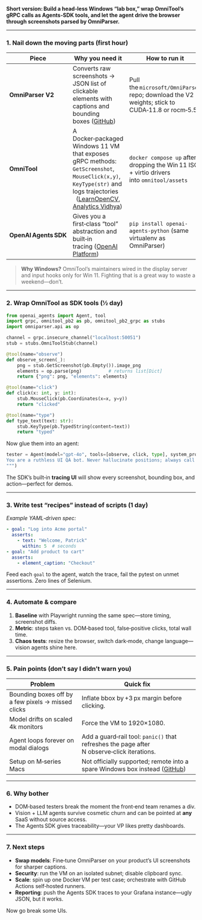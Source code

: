 **Short version: Build a head‑less Windows “lab box,” wrap OmniTool’s gRPC calls as Agents‑SDK tools, and let the agent drive the browser through screenshots parsed by OmniParser.**

---

### 1.  Nail down the moving parts (first hour)

| Piece                 | Why you need it                                                                                                                                                                 | How to run it                                                                                 |
| --------------------- | ------------------------------------------------------------------------------------------------------------------------------------------------------------------------------- | --------------------------------------------------------------------------------------------- |
| **OmniParser V2**     | Converts raw screenshots → JSON list of clickable elements with captions and bounding boxes ([GitHub][1])                                                                       | Pull the `microsoft/OmniParser` repo; download the V2 weights; stick to CUDA‑11.8 or rocm‑5.5 |
| **OmniTool**          | A Docker‑packaged Windows 11 VM that exposes gRPC methods: `GetScreenshot`, `MouseClick(x,y)`, `KeyType(str)` and logs trajectories   ([LearnOpenCV][2], [Analytics Vidhya][3]) | `docker compose up` after dropping the Win 11 ISO + virtio drivers into `omnitool/assets`     |
| **OpenAI Agents SDK** | Gives you a first‑class “tool” abstraction and built‑in tracing ([OpenAI Platform][4])                                                                                          | `pip install openai-agents-python` (same virtualenv as OmniParser)                            |

> **Why Windows?** OmniTool’s maintainers wired in the display server and input hooks only for Win 11. Fighting that is a great way to waste a weekend—don’t.

---

### 2.  Wrap OmniTool as SDK tools (½ day)

```python
from openai_agents import Agent, tool
import grpc, omnitool_pb2 as pb, omnitool_pb2_grpc as stubs
import omniparser.api as op

channel = grpc.insecure_channel("localhost:50051")
stub = stubs.OmniToolStub(channel)

@tool(name="observe")
def observe_screen(_):
    png = stub.GetScreenshot(pb.Empty()).image_png
    elements = op.parse(png)          # returns list[Dict]
    return {"png": png, "elements": elements}

@tool(name="click")
def click(x: int, y: int):
    stub.MouseClick(pb.Coordinates(x=x, y=y))
    return "clicked"

@tool(name="type")
def type_text(text: str):
    stub.KeyType(pb.TypedString(content=text))
    return "typed"
```

Now glue them into an agent:

```python
tester = Agent(model="gpt-4o", tools=[observe, click, type], system_prompt="""
You are a ruthless UI QA bot. Never hallucinate positions; always call observe first.
""")
```

The SDK’s built‑in **tracing UI** will show every screenshot, bounding box, and action—perfect for demos.

---

### 3.  Write test “recipes” instead of scripts (1 day)

*Example YAML‑driven spec:*

```yaml
- goal: "Log into Acme portal"
  asserts:
    - text: "Welcome, Patrick"
      within: 5  # seconds
- goal: "Add product to cart"
  asserts:
    - element_caption: "Checkout"
```

Feed each `goal` to the agent, watch the trace, fail the pytest on unmet assertions. Zero lines of Selenium.

---

### 4.  Automate & compare

1. **Baseline** with Playwright running the same spec—store timing, screenshot diffs.
2. **Metric**: steps taken vs. DOM‑based tool, false‑positive clicks, total wall time.
3. **Chaos tests**: resize the browser, switch dark‑mode, change language—vision agents shine here.

---

### 5.  Pain points (don’t say I didn’t warn you)

| Problem                                            | Quick fix                                                                                  |
| -------------------------------------------------- | ------------------------------------------------------------------------------------------ |
| Bounding boxes off by a few pixels → missed clicks | Inflate bbox by +3 px margin before clicking.                                              |
| Model drifts on scaled 4k monitors                 | Force the VM to 1920×1080.                                                                 |
| Agent loops forever on modal dialogs               | Add a guard‑rail tool: `panic()` that refreshes the page after N observe‑click iterations. |
| Setup on M‑series Macs                             | Not officially supported; remote into a spare Windows box instead ([GitHub][5])            |

---

### 6.  Why bother

* DOM‑based testers break the moment the front‑end team renames a div.
* Vision + LLM agents survive cosmetic churn and can be pointed at **any** SaaS without source access.
* The Agents SDK gives traceability—your VP likes pretty dashboards.

---

### 7.  Next steps

* **Swap models**: Fine‑tune OmniParser on your product’s UI screenshots for sharper captions.
* **Security**: run the VM on an isolated subnet; disable clipboard sync.
* **Scale**: spin up one Docker VM per test case; orchestrate with GitHub Actions self‑hosted runners.
* **Reporting**: push the Agents SDK traces to your Grafana instance—ugly JSON, but it works.

Now go break some UIs.

[1]: https://github.com/microsoft/OmniParser?utm_source=chatgpt.com "microsoft/OmniParser: A simple screen parsing tool towards ... - GitHub"
[2]: https://learnopencv.com/omniparser-vision-based-gui-agent/?utm_source=chatgpt.com "OmniParser: Vision Based GUI Agent - LearnOpenCV"
[3]: https://www.analyticsvidhya.com/blog/2025/03/vision-agent-using-omniparser-and-omnitool/?utm_source=chatgpt.com "Building a Local Vision Agent using OmniParser V2 and OmniTool"
[4]: https://platform.openai.com/docs/guides/agents-sdk?utm_source=chatgpt.com "OpenAI Agents SDK"
[5]: https://github.com/microsoft/OmniParser/issues/174?utm_source=chatgpt.com "omnitool doesn't work on mac · Issue #174 · microsoft/OmniParser"
